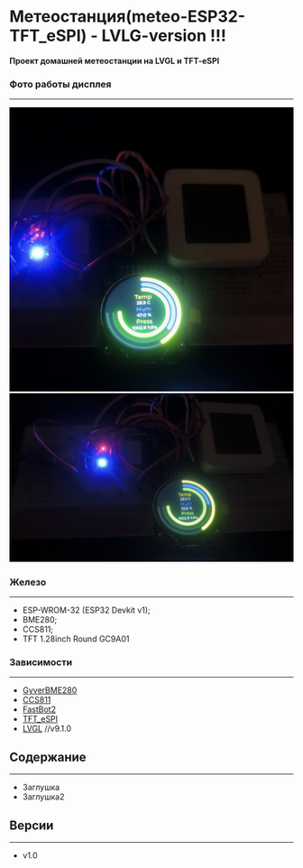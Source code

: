 # Метеостанция(meteo-ESP32-TFT_eSPI) - LVLG-version !!!

**Проект домашней метеостанции на LVGL и TFT-eSPI**

### Фото работы дисплея
___
![screenshot](img/1.jpg)
![screenshot2](img/2.jpg)

### Железо
___
- ESP-WROM-32 (ESP32 Devkit v1);
- BME280;
- CCS811;
- TFT 1.28inch Round GC9A01

### Зависимости
___
- [GyverBME280](https://github.com/GyverLibs/GyverBME280.git)
- [CCS811](https://github.com/sparkfun/SparkFun_CCS811_Arduino_Library.git)
- [FastBot2](https://github.com/GyverLibs/FastBot2.git) 
- [TFT_eSPI](https://github.com/Bodmer/TFT_eSPI.git)
- [LVGL](https://github.com/lvgl/lvgl.git) //v9.1.0

## Содержание
___
- Заглушка
- Заглушка2

## Версии
___
- v1.0
